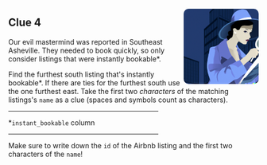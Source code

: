 <p align="right">
  <img src="../www/md_imgs/lady-detective-magnifying-glass.png" width="30%" style = "border-radius:10px" align="right">
</p>

<div width="60%">

## Clue 4

Our evil mastermind was reported in Southeast Asheville.  They needed to book quickly, so only consider listings that were instantly bookable\*.

Find the furthest south listing that's instantly bookable*. If there are ties for the furthest south use the one furthest east. Take the first two *characters* of the matching listings's `name` as a clue (spaces and symbols count as characters).

<hr align="left" width="60%">

*`instant_bookable` column

<hr align="left" width="60%">

Make sure to write down the `id` of the Airbnb listing and the first two characters of the `name`!

</div>
